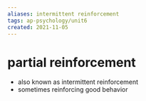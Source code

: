 ```yaml
---
aliases: intermittent reinforcement
tags: ap-psychology/unit6 
created: 2021-11-05
---
```


# partial reinforcement

- also known as intermittent reinforcement
- sometimes reinforcing good behavior 
